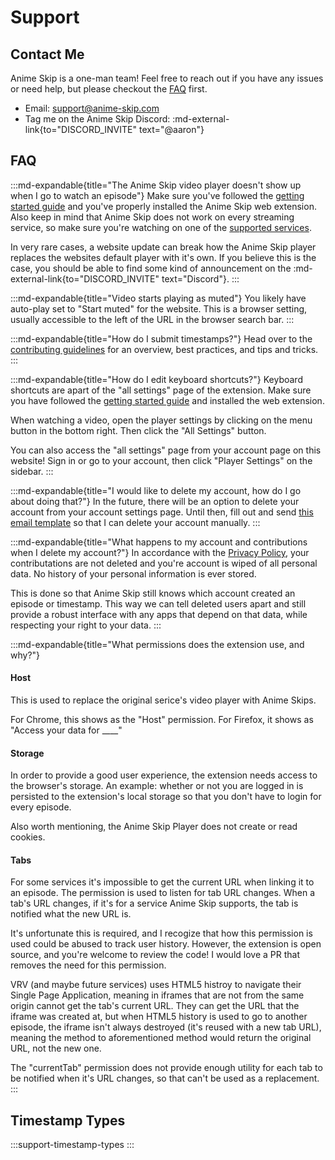 # Support

## Contact Me

Anime Skip is a one-man team! Feel free to reach out if you have any issues or need help, but please checkout the [FAQ](#faq) first.

- Email: <support@anime-skip.com>
- Tag me on the Anime Skip Discord: :md-external-link{to="DISCORD_INVITE" text="@aaron"}

## FAQ

:::md-expandable{title="The Anime Skip video player doesn't show up when I go to watch an episode"}
Make sure you've followed the [getting started guide](/) and you've properly installed the Anime Skip web extension. Also keep in mind that Anime Skip does not work on every streaming service, so make sure you're watching on one of the [supported services](/#supported-services).

In very rare cases, a website update can break how the Anime Skip player replaces the websites default player with it's own. If you believe this is the case, you should be able to find some kind of announcement on the :md-external-link{to="DISCORD_INVITE" text="Discord"}.
:::

:::md-expandable{title="Video starts playing as muted"}
You likely have auto-play set to "Start muted" for the website. This is a browser setting, usually accessible to the left of the URL in the browser search bar.
:::

:::md-expandable{title="How do I submit timestamps?"}
Head over to the [contributing guidelines](/docs/contributing-timestamps) for an overview, best practices, and tips and tricks.
:::

:::md-expandable{title="How do I edit keyboard shortcuts?"}
Keyboard shortcuts are apart of the "all settings" page of the extension. Make sure you have followed the [getting started guide](/get-started) and installed the web extension.

When watching a video, open the player settings by clicking on the menu button in the bottom right. Then click the "All Settings" button.

You can also access the "all settings" page from your account page on this website! Sign in or go to your account, then click "Player Settings" on the sidebar.
:::

:::md-expandable{title="I would like to delete my account, how do I go about doing that?"}
In the future, there will be an option to delete your account from your account settings page. Until then, fill out and send [this email template](mailto:support@anime-skip.com?subject=Anime%20Skip%20-%20Delete%20Account&body=My%20email%20is%20_,%20and%20my%20username%20is%20_.) so that I can delete your account manually.
:::

:::md-expandable{title="What happens to my account and contributions when I delete my account?"}
In accordance with the [Privacy Policy](/docs/policies/privacy), your contributations are not deleted and you're account is wiped of all personal data. No history of your personal information is ever stored.

This is done so that Anime Skip still knows which account created an episode or timestamp. This way we can tell deleted users apart and still provide a robust interface with any apps that depend on that data, while respecting your right to your data.
:::

:::md-expandable{title="What permissions does the extension use, and why?"}

#### Host

This is used to replace the original serice's video player with Anime Skips.

For Chrome, this shows as the "Host" permission. For Firefox, it shows as "Access your data for \_\_\_\_"

#### Storage

In order to provide a good user experience, the extension needs access to the browser's storage. An example: whether or not you are logged in is persisted to the extension's local storage so that you don't have to login for every episode.

Also worth mentioning, the Anime Skip Player does not create or read cookies.

#### Tabs

For some services it's impossible to get the current URL when linking it to an episode. The permission is used to listen for tab URL changes. When a tab's URL changes, if it's for a service Anime Skip supports, the tab is notified what the new URL is.

It's unfortunate this is required, and I recogize that how this permission is used could be abused to track user history. However, the extension is open source, and you're welcome to review the code! I would love a PR that removes the need for this permission.

VRV (and maybe future services) uses HTML5 histroy to navigate their Single Page Application, meaning in iframes that are not from the same origin cannot get the tab's current URL. They can get the URL that the iframe was created at, but when HTML5 history is used to go to another episode, the iframe isn't always destroyed (it's reused with a new tab URL), meaning the method to aforementioned method would return the original URL, not the new one.

The "currentTab" permission does not provide enough utility for each tab to be notified when it's URL changes, so that can't be used as a replacement.
:::

## Timestamp Types

:::support-timestamp-types
:::
